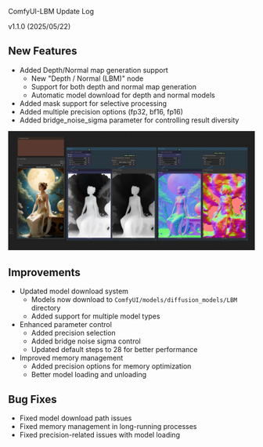 ComfyUI-LBM Update Log

v1.1.0 (2025/05/22)

## New Features
- Added Depth/Normal map generation support
  - New "Depth / Normal (LBM)" node
  - Support for both depth and normal map generation
  - Automatic model download for depth and normal models
- Added mask support for selective processing
- Added multiple precision options (fp32, bf16, fp16)
- Added bridge_noise_sigma parameter for controlling result diversity

![LBM-Depth&Normal](example_workflows/LBM_Depth&Normal.png)

## Improvements
- Updated model download system
  - Models now download to `ComfyUI/models/diffusion_models/LBM` directory
  - Added support for multiple model types
- Enhanced parameter control
  - Added precision selection
  - Added bridge noise sigma control
  - Updated default steps to 28 for better performance
- Improved memory management
  - Added precision options for memory optimization
  - Better model loading and unloading

## Bug Fixes
- Fixed model download path issues
- Fixed memory management in long-running processes
- Fixed precision-related issues with model loading
